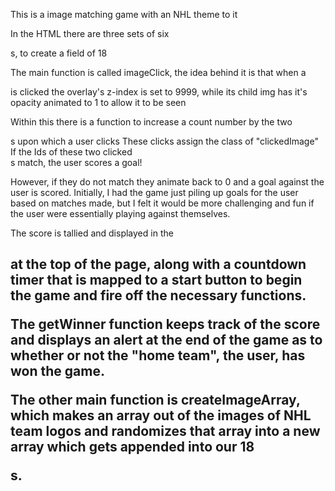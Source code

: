 
This is a image matching game with an NHL theme to it 

In the HTML there are three sets of six <div>s, to create a field of 18 

The main function is called imageClick, the idea behind it is that when a <div> is clicked the overlay's 
z-index is set to 9999, while its child img has it's opacity animated to 1 to allow it to be seen 

Within this there is a function to increase a count number by the two <div>s upon which a user clicks
These clicks assign the class of "clickedImage" 
If the Ids of these two clicked <div>s match, the user scores a goal! 

However, if they do not match they animate back to 0 and a goal against the user is scored. 
Initially, I had the game just piling up goals for the user based on matches made, but I felt it would 
be more challenging and fun if the user were essentially playing against themselves. 

The score is tallied and displayed in the <h2> at the top of the page, along with a countdown timer that is 
mapped to a start button to begin the game and fire off the necessary functions.

The getWinner function keeps track of the score and displays an alert at the end of the game as to 
whether or not the "home team", the user, has won the game. 

The other main function is createImageArray, which makes an array out of the images of NHL team logos and 
randomizes that array into a new array which gets appended into our 18 <div>s.
